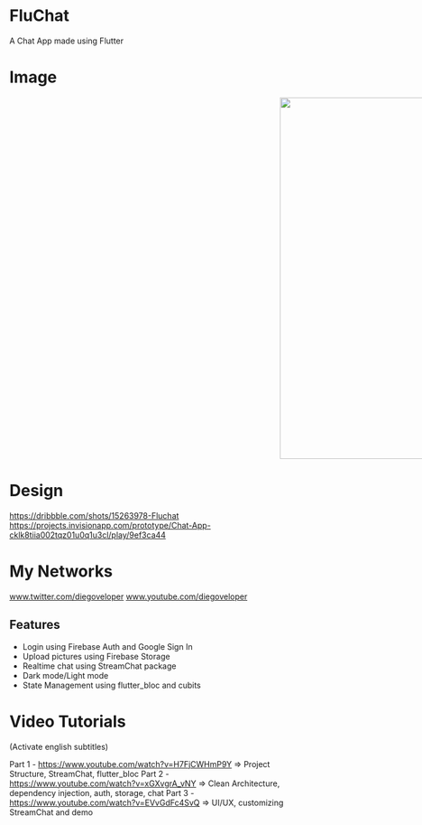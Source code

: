 # FluChat

A Chat App made using Flutter

# Image

<p align="center">
<img src="https://drive.google.com/file/d/1MvMw1i91yV-EiyFeHKAJa7WRBFHVa-4J/view?usp=sharing" alt="drawing" width="640px" hspace="480"/>  
</p>


# Design 

https://dribbble.com/shots/15263978-Fluchat
https://projects.invisionapp.com/prototype/Chat-App-cklk8tiia002tqz01u0q1u3cl/play/9ef3ca44

# My Networks

www.twitter.com/diegoveloper
www.youtube.com/diegoveloper

## Features

- Login using Firebase Auth and Google Sign In
- Upload pictures using Firebase Storage
- Realtime chat using StreamChat package
- Dark mode/Light mode
- State Management using flutter_bloc and cubits

# Video Tutorials 
(Activate english subtitles)

Part 1 - https://www.youtube.com/watch?v=H7FjCWHmP9Y => Project Structure, StreamChat, flutter_bloc 
Part 2 - https://www.youtube.com/watch?v=xGXvgrA_vNY => Clean Architecture, dependency injection, auth, storage, chat
Part 3 - https://www.youtube.com/watch?v=EVvGdFc4SvQ => UI/UX, customizing StreamChat and demo
